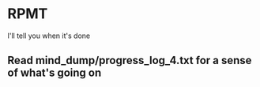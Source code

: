 # RPMT
I'll tell you when it's done

## Read mind_dump/progress_log_4.txt for a sense of what's going on
